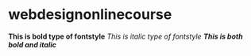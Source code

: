 # webdesignonlinecourse
**This is bold type of fontstyle**
*This is italic type of fontstyle*
***This is both bold and italic***
